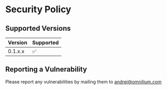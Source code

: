 # Security Policy

## Supported Versions

| Version | Supported          |
| ------- | ------------------ |
| 0.1.x.x | :white_check_mark: |

## Reporting a Vulnerability

Please report any vulnerabilities by mailing them to andrei@omnilium.com
